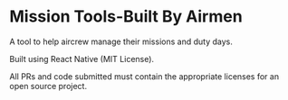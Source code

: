 # Mission Tools-Built By Airmen

A tool to help aircrew manage their missions and duty days.

Built using React Native (MIT License).

All PRs and code submitted must contain the appropriate licenses for an open source project.
